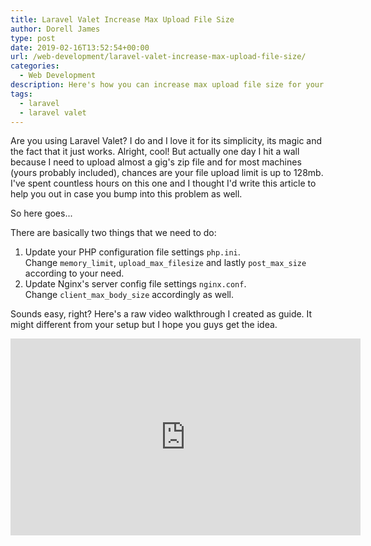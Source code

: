 ```yaml
---
title: Laravel Valet Increase Max Upload File Size
author: Dorell James
type: post
date: 2019-02-16T13:52:54+00:00
url: /web-development/laravel-valet-increase-max-upload-file-size/
categories:
  - Web Development
description: Here's how you can increase max upload file size for your Laravel Valet instance.
tags:
  - laravel
  - laravel valet
---
```


Are you using Laravel Valet? I do and I love it for its simplicity, its magic and the fact that it just works. Alright, cool! But actually one day I hit a wall because I need to upload almost a gig's zip file and for most machines (yours probably included), chances are your file upload limit is up to 128mb. I've spent countless hours on this one and I thought I'd write this article to help you out in case you bump into this problem as well.

So here goes...

There are basically two things that we need to do:

1. Update your PHP configuration file settings `php.ini`. Change `memory_limit`, `upload_max_filesize` and lastly `post_max_size` according to your need.
2. Update Nginx's server config file settings `nginx.conf`. Change `client_max_body_size` accordingly as well.

Sounds easy, right? Here's a raw video walkthrough I created as guide. It might different from your setup but I hope you guys get the idea.

<iframe width="560" height="315" src="https://www.youtube.com/embed/P0tmGl9v3NE" frameborder="0" allow="accelerometer; autoplay; encrypted-media; gyroscope; picture-in-picture" allowfullscreen></iframe>
